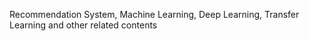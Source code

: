 Recommendation System, Machine Learning, Deep Learning, Transfer Learning and other related contents
